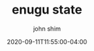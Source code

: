 ---
date: 2020-09-11T11:55:00-04:00
title: "enugu state"
ab: ""
seo_title: "List of all current and former enugu state senators"
description: List of all current and former enugu state senators
author: john shim
url: /nigeria/enugu/
weight: 1
---